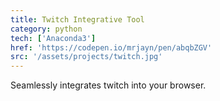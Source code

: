 ```yaml
---
title: Twitch Integrative Tool
category: python
tech: ['Anaconda3']
href: 'https://codepen.io/mrjayn/pen/abqbZGV'
src: '/assets/projects/twitch.jpg'
---
```


Seamlessly integrates twitch into your browser.
